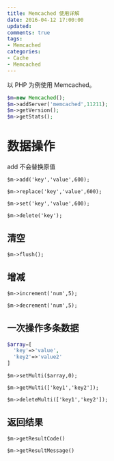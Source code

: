 ```yaml
---
title: Memcached 使用详解
date: 2016-04-12 17:00:00
updated:
comments: true
tags:
- Memcached
categories:
- Cache
- Memcached
---
```


以 PHP 为例使用 Memcached。

<!--more-->

```php
$m=new Memcached();
$m->addServer('memcached',11211);
$m->getVersion();
$m->getStats();
```

# 数据操作

add 不会替换原值

`$m->add('key','value',600);`

`$m->replace('key','value',600);`

`$m->set('key','value',600);`

`$m->delete('key');`

## 清空

`$m->flush();`

## 增减

`$m->increment('num',5);`

`$m->decrement('num',5);`

## 一次操作多条数据

```php
$array=[
  'key'=>'value',
  'key2'=>'value2'
]
```

`$m->setMulti($array,0);`

`$m->getMulti(['key1','key2']);`

`$m->deleteMulti(['key1','key2']);`

## 返回结果

`$m->getResultCode()`

`$m->getResultMessage()`
